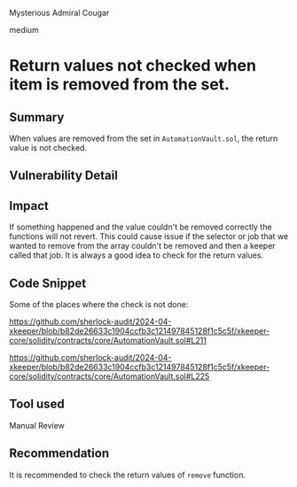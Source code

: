 Mysterious Admiral Cougar

medium

# Return values not checked when item is removed from the set.

## Summary

When values are removed from the set in `AutomationVault.sol`, the return value is not checked.
## Vulnerability Detail

## Impact

 If something happened and the value couldn't be removed correctly the functions will not revert. This could cause issue if the selector or job that we wanted to remove from the array couldn't be removed and then a keeper called that job. It is always a good idea to check for the return values.

## Code Snippet

Some of the places where the check is not done:

https://github.com/sherlock-audit/2024-04-xkeeper/blob/b82de26633c1904ccfb3c121497845128f1c5c5f/xkeeper-core/solidity/contracts/core/AutomationVault.sol#L211

https://github.com/sherlock-audit/2024-04-xkeeper/blob/b82de26633c1904ccfb3c121497845128f1c5c5f/xkeeper-core/solidity/contracts/core/AutomationVault.sol#L225

## Tool used

Manual Review

## Recommendation

It is recommended to check the return values of `remove` function.
